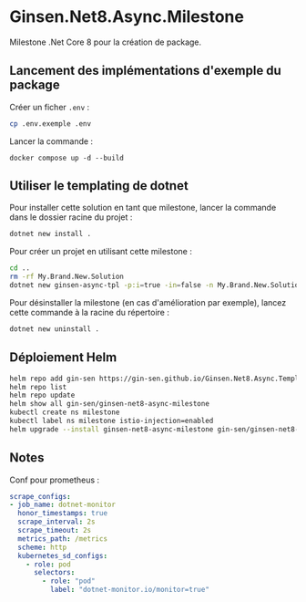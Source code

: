 # Ginsen.Net8.Async.Milestone

Milestone .Net Core 8 pour la création de package.

## Lancement des implémentations d'exemple du package

Créer un ficher `.env` :

```bash
cp .env.exemple .env
```

Lancer la commande :

`docker compose up -d --build`

## Utiliser le templating de dotnet

Pour installer cette solution en tant que milestone,
lancer la commande dans le dossier racine du projet :

```bash
dotnet new install .
```

Pour créer un projet en utilisant cette milestone :

```bash
cd ..
rm -rf My.Brand.New.Solution
dotnet new ginsen-async-tpl -p:i=true -in=false -n My.Brand.New.Solution
```

Pour désinstaller la milestone (en cas d'amélioration par exemple),
lancez cette commande à la racine du répertoire :

```bash
dotnet new uninstall .
```

## Déploiement Helm

```bash
helm repo add gin-sen https://gin-sen.github.io/Ginsen.Net8.Async.Template
helm repo list
helm repo update
helm show all gin-sen/ginsen-net8-async-milestone
kubectl create ns milestone
kubectl label ns milestone istio-injection=enabled
helm upgrade --install ginsen-net8-async-milestone gin-sen/ginsen-net8-async-milestone -n milestone
```


## Notes

Conf pour prometheus :

```yaml
scrape_configs:
- job_name: dotnet-monitor
  honor_timestamps: true
  scrape_interval: 2s
  scrape_timeout: 2s
  metrics_path: /metrics
  scheme: http
  kubernetes_sd_configs:
    - role: pod
      selectors:
        - role: "pod"
          label: "dotnet-monitor.io/monitor=true"
```
